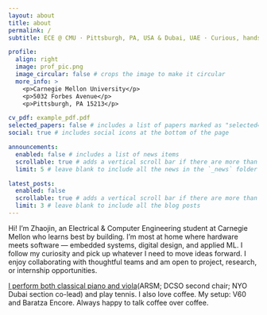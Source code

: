 ```yaml
---
layout: about
title: about
permalink: /
subtitle: ECE @ CMU · Pittsburgh, PA, USA & Dubai, UAE · Curious, hands-on, shipping real things

profile:
  align: right
  image: prof_pic.png
  image_circular: false # crops the image to make it circular
  more_info: >
    <p>Carnegie Mellon University</p>
    <p>5032 Forbes Avenue</p>
    <p>Pittsburgh, PA 15213</p>

cv_pdf: example_pdf.pdf
selected_papers: false # includes a list of papers marked as "selected={true}"
social: true # includes social icons at the bottom of the page

announcements:
  enabled: false # includes a list of news items
  scrollable: true # adds a vertical scroll bar if there are more than 3 news items
  limit: 5 # leave blank to include all the news in the `_news` folder

latest_posts:
  enabled: false
  scrollable: true # adds a vertical scroll bar if there are more than 3 new posts items
  limit: 3 # leave blank to include all the blog posts
---
```


Hi! I’m Zhaojin, an Electrical & Computer Engineering student at Carnegie Mellon who learns best by building. I’m most at home where hardware meets software — embedded systems, digital design, and applied ML. I follow my curiosity and pick up whatever I need to move ideas forward. I enjoy collaborating with thoughtful teams and am open to project, research, or internship opportunities.

<a href="https://www.youtube.com/@ZhaojinChuMusic">I perform both classical piano and viola</a>(ARSM; DCSO second chair; NYO Dubai section co-lead) and play tennis. I also love coffee. My setup: V60 and Baratza Encore. Always happy to talk coffee over coffee.